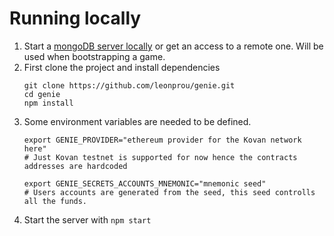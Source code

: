 # Running locally

1. Start a [mongoDB server locally](https://docs.mongodb.com/manual/tutorial/install-mongodb-on-windows/) or get an access to a remote one. Will be used when bootstrapping a game.
2. First clone the project and install dependencies
    ```
    git clone https://github.com/leonprou/genie.git
    cd genie
    npm install
    ```
3. Some environment variables are needed to be defined.
    ```
    export GENIE_PROVIDER="ethereum provider for the Kovan network here"
    # Just Kovan testnet is supported for now hence the contracts addresses are hardcoded

    export GENIE_SECRETS_ACCOUNTS_MNEMONIC="mnemonic seed"
    # Users accounts are generated from the seed, this seed controlls all the funds.
    ```
 4. Start the server with `npm start`